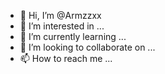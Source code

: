 - 👋 Hi, I’m @Armzzxx
- 👀 I’m interested in ...
- 🌱 I’m currently learning ...
- 💞️ I’m looking to collaborate on ...
- 📫 How to reach me ...

<!---
Armzzxx/Armzzxx is a ✨ special ✨ repository because its `README.md` (this file) appears on your GitHub profile.
You can click the Preview link to take a look at your changes.
--->
